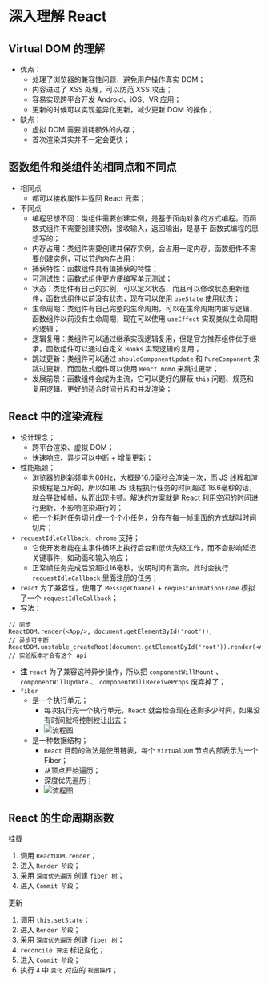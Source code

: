 
# 深入理解 React


## Virtual DOM 的理解

- 优点：
    + 处理了浏览器的兼容性问题，避免用户操作真实 DOM；
    + 内容进过了 XSS 处理，可以防范 XSS 攻击；
    + 容易实现跨平台开发 Android、iOS、VR 应用；
    + 更新的时候可以实现差异化更新，减少更新 DOM 的操作；
- 缺点：
    + 虚拟 DOM 需要消耗额外的内存；
    + 首次渲染其实并不一定会更快；



## 函数组件和类组件的相同点和不同点

- 相同点
    + 都可以接收属性并返回 React 元素；
- 不同点
    + 编程思想不同：类组件需要创建实例，是基于面向对象的方式编程。而函数式组件不需要创建实例，接收输入，返回输出，是基于
函数式编程的思想写的；
    + 内存占用：类组件需要创建并保存实例，会占用一定内存，函数组件不需要创建实例，可以节约内存占用；
    + 捕获特性：函数组件具有值捕获的特性；
    + 可测试性：函数式组件更方便编写单元测试；
    + 状态：类组件有自己的实例，可以定义状态，而且可以修改状态更新组件，函数式组件以前没有状态，现在可以使用 `useState` 使用状态；
    + 生命周期：类组件有自己完整的生命周期，可以在生命周期内编写逻辑，函数组件以前没有生命周期，现在可以使用 `useEffect` 实现类似生命周期的逻辑；
    + 逻辑复用：类组件可以通过继承实现逻辑复用，但是官方推荐组件优于继承，函数组件可以通过自定义 `Hooks` 实现逻辑的复用；
    + 跳过更新：类组件可以通过 `shouldComponentUpdate` 和 `PureComponent` 来跳过更新，而函数式组件可以使用 `React.momo` 来跳过更新；
    + 发展前景：函数组件会成为主流，它可以更好的屏蔽 `this` 问题、规范和复用逻辑、更好的适合时间分片和并发渲染；



## React 中的渲染流程

- 设计理念；
    + 跨平台渲染、虚拟 DOM；
    + 快速响应、异步可以中断 + 增量更新；
- 性能瓶颈；
    + 浏览器的刷新频率为60Hz，大概是16.6毫秒会渲染一次，而 JS 线程和渲染线程是互斥的，所以如果 JS 线程执行任务的时间超过
16.6毫秒的话，就会导致掉帧，从而出现卡顿。解决的方案就是 React 利用空闲的时间进行更新，不影响渲染进行的；
    + 把一个耗时任务切分成一个个小任务，分布在每一帧里面的方式就叫时间切片；
- `requestIdleCallback`，`chrome` 支持；
    + 它使开发者能在主事件循环上执行后台和低优先级工作，而不会影响延迟关键事件，如动画和输入响应；
    + 正常帧任务完成后没超过16毫秒，说明时间有富余，此时会执行 `requestIdleCallback` 里面注册的任务；
- `react` 为了兼容性，使用了 `MessageChannel` + `requestAnimationFrame` 模拟了一个 `requestIdleCallback`；
- 写法：
```
// 同步
ReactDOM.render(<App/>, document.getElementById('root'));
// 异步可中断
ReactDOM.unstable_createRoot(document.getElementById('root')).render(<App/>); // 实验版本才会有这个 api
```
- **注** `react` 为了兼容这种异步操作，所以把 `componentWillMount` 、 `componentWillUpdate` 、 `componentWillReceiveProps` 废弃掉了；
- `fiber` 
    + 是一个执行单元；
        * 每次执行完一个执行单元，`React` 就会检查现在还剩多少时间，如果没有时间就将控制权让出去；
        * ![流程图](images/WX20210514-105509.png)
    + 是一种数据结构；
        * `React` 目前的做法是使用链表，每个 `VirtualDOM` 节点内部表示为一个 Fiber；
        * 从顶点开始遍历；
        * 深度优先遍历；
        * ![流程图](images/WX20210514-112003.png)





## React 的生命周期函数

挂载
1. 调用 `ReactDOM.render`；
2. 进入 `Render 阶段`；
3. 采用 `深度优先遍历` 创建 `fiber 树`；
4. 进入 `Commit 阶段`；


更新
1. 调用 `this.setState`；
2. 进入 `Render 阶段`；
3. 采用 `深度优先遍历` 创建 `fiber 树`；
4. `reconcile 算法` 标记变化；
5. 进入 `Commit 阶段`；
6. 执行 `4` 中 `变化` 对应的 `视图操作`；
